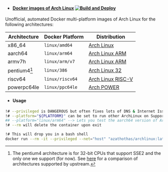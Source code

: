 - #### [Docker images of Arch Linux](https://hub.docker.com/r/azathothas/archlinux/tags) [![Build and Deploy](https://github.com/fwcd/docker-archlinux/actions/workflows/build-deploy.yml/badge.svg)](https://github.com/fwcd/docker-archlinux/actions/workflows/build-deploy.yml)

Unofficial, automated Docker multi-platform images of Arch Linux for the following architectures:

| Architecture | Docker Platform | Distribution |
| ------------ | --------------- | ------------ |
| x86_64 | `linux/amd64` | [Arch Linux](https://archlinux.org) |
| aarch64 | `linux/arm64` | [Arch Linux ARM](https://archlinuxarm.org) |
| armv7h | `linux/arm/v7` | [Arch Linux ARM](https://archlinuxarm.org) |
| pentium4[^1] | `linux/386` | [Arch Linux 32](https://archlinux32.org) |
| riscv64 | `linux/riscv64` | [Arch Linux RISC-V](https://archriscv.felixc.at) |
| powerpc64le | `linux/ppc64le` | [Arch POWER](https://archlinuxpower.org) |

- #### Usage
```bash
!# --privileged is DANGEROUS but often fixes lots of DNS & Internet Issues
!# --platform="${PLATFORM}" can be set to run other ArchLinux on Supported System (Requires QEMU)
## --platform="linux/arm64" --> Lets you test the aarch64 version of ArchLinux on x86_64 Host
!# --rm will delete the container upon exit

!# This will drop you in a bash shell
docker run --rm -it --privileged --net="host" "azathothas/archlinux:latest"
```

[^1]: The pentium4 architecture is for 32-bit CPUs that support SSE2 and the only one we support (for now). See [here](https://archlinux32.org/architecture) for a comparison of architectures supported by upstream.
